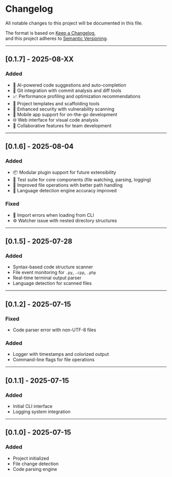 # Changelog

All notable changes to this project will be documented in this file.

The format is based on [Keep a Changelog](https://keepachangelog.com/en/1.0.0/),  
and this project adheres to [Semantic Versioning](https://semver.org/spec/v2.0.0.html).

---

## [0.1.7] - 2025-08-XX

### Added
- 🤖 AI-powered code suggestions and auto-completion
- 🔗 Git integration with commit analysis and diff tools
- 📈 Performance profiling and optimization recommendations
- 🎯 Project templates and scaffolding tools
- 🔐 Enhanced security with vulnerability scanning
- 📱 Mobile app support for on-the-go development
- 🌐 Web interface for visual code analysis
- 🤝 Collaborative features for team development

---

## [0.1.6] - 2025-08-04

### Added
- 📦 Modular plugin support for future extensibility
- 🧪 Test suite for core components (file watching, parsing, logging)
- 📁 Improved file operations with better path handling
- 🧠 Language detection engine accuracy improved

### Fixed
- 🐛 Import errors when loading from CLI
- ⚙️ Watcher issue with nested directory structures

---

## [0.1.5] - 2025-07-28

### Added
- Syntax-based code structure scanner
- File event monitoring for `.py`, `.cpp`, `.php`
- Real-time terminal output parser
- Language detection for scanned files

---

## [0.1.2] - 2025-07-15

### Fixed
- Code parser error with non-UTF-8 files

### Added
- Logger with timestamps and colorized output
- Command-line flags for file operations

---

## [0.1.1] - 2025-07-15

### Added
- Initial CLI interface
- Logging system integration

---

## [0.1.0] - 2025-07-15

### Added
- Project initialized
- File change detection
- Code parsing engine